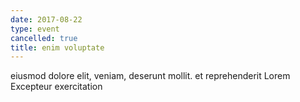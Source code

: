 ```yaml
---
date: 2017-08-22
type: event
cancelled: true
title: enim voluptate
---
```

eiusmod dolore elit, veniam, deserunt mollit. et reprehenderit Lorem Excepteur exercitation